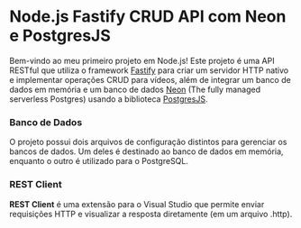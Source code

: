 # Node.js Fastify CRUD API com Neon e PostgresJS

Bem-vindo ao meu primeiro projeto em Node.js! Este projeto é uma API RESTful que utiliza o framework [Fastify](https://www.fastify.io/) para criar um servidor HTTP nativo e implementar operações CRUD para vídeos, além de integrar um banco de dados em memória e um banco de dados [Neon](https://neon.tech/) (The fully managed serverless Postgres) usando a biblioteca [PostgresJS](https://github.com/porsager/postgres).

### Banco de Dados

O projeto possui dois arquivos de configuração distintos para gerenciar os bancos de dados. Um deles é destinado ao banco de dados em memória, enquanto o outro é utilizado para o PostgreSQL.

### REST Client

**REST Client** é uma extensão para o Visual Studio que permite enviar requisições HTTP e visualizar a resposta diretamente (em um arquivo .http).
